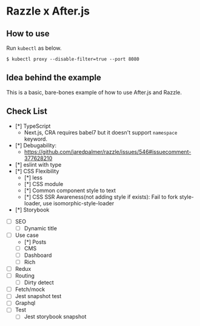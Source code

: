 # Razzle x After.js

## How to use

Run `kubectl` as below.

``` shell
$ kubectl proxy --disable-filter=true --port 8080
```

## Idea behind the example

This is a basic, bare-bones example of how to use After.js and Razzle.

## Check List

* [*] TypeScript
  * Next.js, CRA requires babel7 but it doesn't support `namespace` keyword.
* [*] Debugability:
  * <https://github.com/jaredpalmer/razzle/issues/546#issuecomment-377628210>
* [*] eslint with type
* [*] CSS Flexibility
  * [*] less
  * [*] CSS module
  * [*] Common component style to text
  * [*] CSS SSR Awareness(not adding style if exists): Fail to fork style-loader, use isomorphic-style-loader
* [*] Storybook
* [ ] SEO
  * [ ] Dynamic title
* [ ] Use case
  * [*] Posts
  * [ ] CMS
  * [ ] Dashboard
  * [ ] Rich
* [ ] Redux
* [ ] Routing
  * [ ] Dirty detect
* [ ] Fetch/mock
* [ ] Jest snapshot test
* [ ] Graphql
* [ ] Test
  * [ ] Jest storybook snapshot
